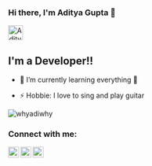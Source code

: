 ### Hi there, I'm Aditya Gupta 👋<a href="https://dev.to/whyadiwhy">
  <img src="https://d2fltix0v2e0sb.cloudfront.net/dev-badge.svg" alt="Aditya Gupta's DEV Profile" height="30" width="30">
</a>

## I'm a Developer!!

- 🌱 I’m currently learning everything 🤣

- ⚡ Hobbie: I love to sing and play guitar 
<p align="left"> <img src="https://komarev.com/ghpvc/?username=whyadiwhy&label=Profile%20views&color=0e75b6&style=flat" alt="whyadiwhy" /> </p>

### Connect with me:
[<img align="left" alt="codeSTACKr | Twitter" width="22px" src="https://cdn.jsdelivr.net/npm/simple-icons@v3/icons/twitter.svg" />][twitter]
[<img align="left" alt="Aditya | LinkedIn" width="22px" src="https://cdn.jsdelivr.net/npm/simple-icons@v3/icons/linkedin.svg" />][linkedin]
[<img align="left" alt="_whyadiwhy | Instagram" width="22px" src="https://cdn.jsdelivr.net/npm/simple-icons@v3/icons/instagram.svg" />][instagram]



<a href="https://dev.to/whyadiwhy">
  <i class="fab fa-dev" title="whyadiwhy's DEV Profile"></i>
</a>
<br />


[twitter]: https://twitter.com/whyadiwhy
[instagram]: https://instagram.com/_whyadiwhy
[linkedin]: https://www.linkedin.com/in/whyadiwhy

